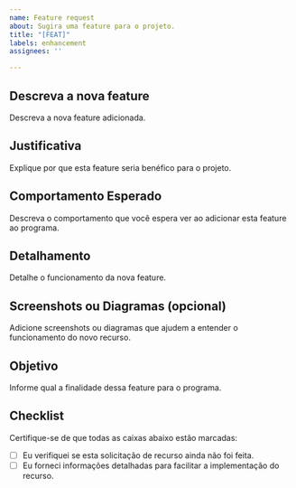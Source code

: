 ```yaml
---
name: Feature request
about: Sugira uma feature para o projeto.
title: "[FEAT]"
labels: enhancement
assignees: ''

---
```


## Descreva a nova feature

Descreva a nova feature adicionada.

## Justificativa

Explique por que esta feature seria benéfico para o projeto.

## Comportamento Esperado

Descreva o comportamento que você espera ver ao adicionar esta feature ao programa.

## Detalhamento

Detalhe o funcionamento da nova feature.

## Screenshots ou Diagramas (opcional)

Adicione screenshots ou diagramas que ajudem a entender o funcionamento do novo recurso.

## Objetivo

Informe qual a finalidade dessa feature para o programa.

## Checklist

Certifique-se de que todas as caixas abaixo estão marcadas:

- [ ] Eu verifiquei se esta solicitação de recurso ainda não foi feita.
- [ ] Eu forneci informações detalhadas para facilitar a implementação do recurso.
